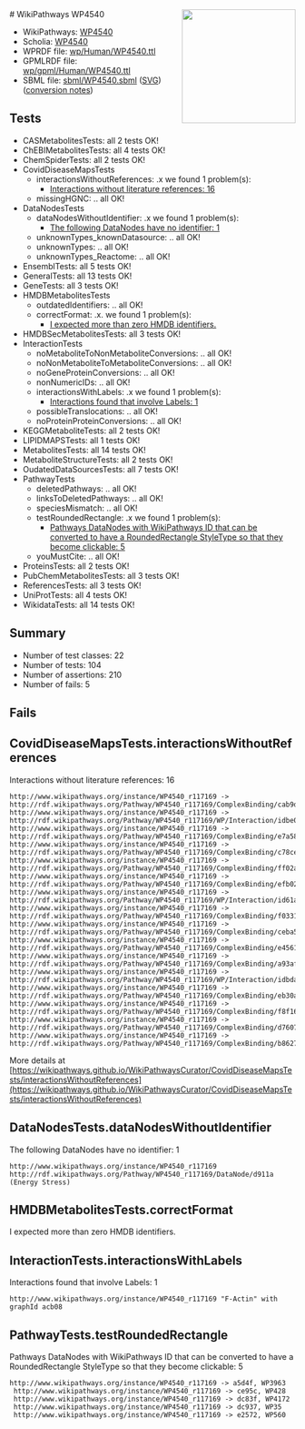 <img style="float: right; width: 200px" src="../logo.png" />
# WikiPathways WP4540

* WikiPathways: [WP4540](https://identifiers.org/wikipathways:WP4540)
* Scholia: [WP4540](https://scholia.toolforge.org/wikipathways/WP4540)
* WPRDF file: [wp/Human/WP4540.ttl](../wp/Human/WP4540.ttl)
* GPMLRDF file: [wp/gpml/Human/WP4540.ttl](../wp/gpml/Human/WP4540.ttl)
* SBML file: [sbml/WP4540.sbml](../sbml/WP4540.sbml) ([SVG](../sbml/WP4540.svg)) ([conversion notes](../sbml/WP4540.txt))

## Tests
* CASMetabolitesTests: all 2 tests OK!
* ChEBIMetabolitesTests: all 4 tests OK!
* ChemSpiderTests: all 2 tests OK!
* CovidDiseaseMapsTests
    * interactionsWithoutReferences: .x we found 1 problem(s):
        * [Interactions without literature references: 16](#9701cce7)
    * missingHGNC: .. all OK!
* DataNodesTests
    * dataNodesWithoutIdentifier: .x we found 1 problem(s):
        * [The following DataNodes have no identifier: 1](#d2d32fa0)
    * unknownTypes_knownDatasource: .. all OK!
    * unknownTypes: .. all OK!
    * unknownTypes_Reactome: .. all OK!
* EnsemblTests: all 5 tests OK!
* GeneralTests: all 13 tests OK!
* GeneTests: all 3 tests OK!
* HMDBMetabolitesTests
    * outdatedIdentifiers: .. all OK!
    * correctFormat: .x. we found 1 problem(s):
        * [I expected more than zero HMDB identifiers.](#ad154c1e)
* HMDBSecMetabolitesTests: all 3 tests OK!
* InteractionTests
    * noMetaboliteToNonMetaboliteConversions: .. all OK!
    * noNonMetaboliteToMetaboliteConversions: .. all OK!
    * noGeneProteinConversions: .. all OK!
    * nonNumericIDs: .. all OK!
    * interactionsWithLabels: .x we found 1 problem(s):
        * [Interactions found that involve Labels: 1](#630d2678)
    * possibleTranslocations: .. all OK!
    * noProteinProteinConversions: .. all OK!
* KEGGMetaboliteTests: all 2 tests OK!
* LIPIDMAPSTests: all 1 tests OK!
* MetabolitesTests: all 14 tests OK!
* MetaboliteStructureTests: all 2 tests OK!
* OudatedDataSourcesTests: all 7 tests OK!
* PathwayTests
    * deletedPathways: .. all OK!
    * linksToDeletedPathways: .. all OK!
    * speciesMismatch: .. all OK!
    * testRoundedRectangle: .x we found 1 problem(s):
        * [Pathways DataNodes with WikiPathways ID that can be converted to have a RoundedRectangle StyleType so that they become clickable: 5](#9fbad3cf)
    * youMustCite: .. all OK!
* ProteinsTests: all 2 tests OK!
* PubChemMetabolitesTests: all 3 tests OK!
* ReferencesTests: all 3 tests OK!
* UniProtTests: all 4 tests OK!
* WikidataTests: all 14 tests OK!


## Summary

* Number of test classes: 22
* Number of tests: 104
* Number of assertions: 210
* Number of fails: 5

## Fails

<a name="9701cce7" />

## CovidDiseaseMapsTests.interactionsWithoutReferences

Interactions without literature references: 16
```
http://www.wikipathways.org/instance/WP4540_r117169 -> http://rdf.wikipathways.org/Pathway/WP4540_r117169/ComplexBinding/cab9d
http://www.wikipathways.org/instance/WP4540_r117169 -> http://rdf.wikipathways.org/Pathway/WP4540_r117169/WP/Interaction/idbe069d68
http://www.wikipathways.org/instance/WP4540_r117169 -> http://rdf.wikipathways.org/Pathway/WP4540_r117169/ComplexBinding/e7a58
http://www.wikipathways.org/instance/WP4540_r117169 -> http://rdf.wikipathways.org/Pathway/WP4540_r117169/ComplexBinding/c78ce
http://www.wikipathways.org/instance/WP4540_r117169 -> http://rdf.wikipathways.org/Pathway/WP4540_r117169/ComplexBinding/ff02a
http://www.wikipathways.org/instance/WP4540_r117169 -> http://rdf.wikipathways.org/Pathway/WP4540_r117169/ComplexBinding/efb02
http://www.wikipathways.org/instance/WP4540_r117169 -> http://rdf.wikipathways.org/Pathway/WP4540_r117169/WP/Interaction/id61a62cfa
http://www.wikipathways.org/instance/WP4540_r117169 -> http://rdf.wikipathways.org/Pathway/WP4540_r117169/ComplexBinding/f0331
http://www.wikipathways.org/instance/WP4540_r117169 -> http://rdf.wikipathways.org/Pathway/WP4540_r117169/ComplexBinding/ceba5
http://www.wikipathways.org/instance/WP4540_r117169 -> http://rdf.wikipathways.org/Pathway/WP4540_r117169/ComplexBinding/e4561
http://www.wikipathways.org/instance/WP4540_r117169 -> http://rdf.wikipathways.org/Pathway/WP4540_r117169/ComplexBinding/a93af
http://www.wikipathways.org/instance/WP4540_r117169 -> http://rdf.wikipathways.org/Pathway/WP4540_r117169/WP/Interaction/idbda879a4
http://www.wikipathways.org/instance/WP4540_r117169 -> http://rdf.wikipathways.org/Pathway/WP4540_r117169/ComplexBinding/eb30a
http://www.wikipathways.org/instance/WP4540_r117169 -> http://rdf.wikipathways.org/Pathway/WP4540_r117169/ComplexBinding/f8f16
http://www.wikipathways.org/instance/WP4540_r117169 -> http://rdf.wikipathways.org/Pathway/WP4540_r117169/ComplexBinding/d7607
http://www.wikipathways.org/instance/WP4540_r117169 -> http://rdf.wikipathways.org/Pathway/WP4540_r117169/ComplexBinding/b8627
```

More details at [https://wikipathways.github.io/WikiPathwaysCurator/CovidDiseaseMapsTests/interactionsWithoutReferences](https://wikipathways.github.io/WikiPathwaysCurator/CovidDiseaseMapsTests/interactionsWithoutReferences)

<a name="d2d32fa0" />

## DataNodesTests.dataNodesWithoutIdentifier

The following DataNodes have no identifier: 1
```
http://www.wikipathways.org/instance/WP4540_r117169 http://rdf.wikipathways.org/Pathway/WP4540_r117169/DataNode/d911a (Energy Stress)
```

<a name="ad154c1e" />

## HMDBMetabolitesTests.correctFormat

I expected more than zero HMDB identifiers.
<a name="630d2678" />

## InteractionTests.interactionsWithLabels

Interactions found that involve Labels: 1
```
http://www.wikipathways.org/instance/WP4540_r117169 "F-Actin" with graphId acb08
```

<a name="9fbad3cf" />

## PathwayTests.testRoundedRectangle

Pathways DataNodes with WikiPathways ID that can be converted to have a RoundedRectangle StyleType so that they become clickable: 5
```
http://www.wikipathways.org/instance/WP4540_r117169 -> a5d4f, WP3963
 http://www.wikipathways.org/instance/WP4540_r117169 -> ce95c, WP428
 http://www.wikipathways.org/instance/WP4540_r117169 -> dc83f, WP4172
 http://www.wikipathways.org/instance/WP4540_r117169 -> dc937, WP35
 http://www.wikipathways.org/instance/WP4540_r117169 -> e2572, WP560
 ```

